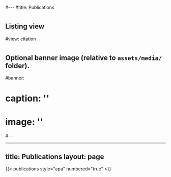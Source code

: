 #---
#title: Publications
#
## Listing view
#view: citation
#
#
## Optional banner image (relative to `assets/media/` folder).
#banner:
#  caption: ''
#  image: ''
#---


---
title: Publications
layout: page
---

{{< publications style="apa" numbered="true" >}}
